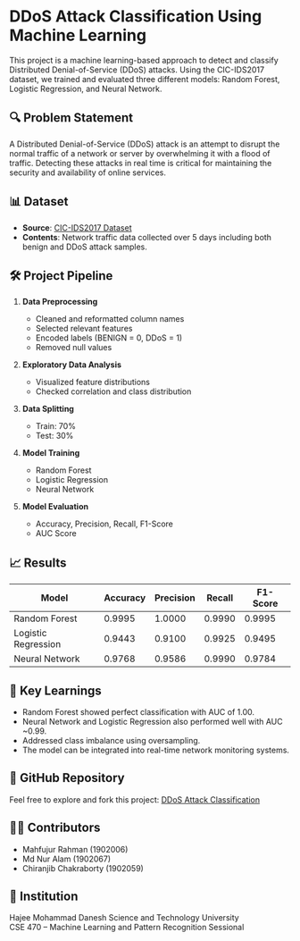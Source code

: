 # DDoS Attack Classification Using Machine Learning

This project is a machine learning-based approach to detect and classify Distributed Denial-of-Service (DDoS) attacks. Using the CIC-IDS2017 dataset, we trained and evaluated three different models: Random Forest, Logistic Regression, and Neural Network.

## 🔍 Problem Statement

A Distributed Denial-of-Service (DDoS) attack is an attempt to disrupt the normal traffic of a network or server by overwhelming it with a flood of traffic. Detecting these attacks in real time is critical for maintaining the security and availability of online services.

## 📊 Dataset

- **Source**: [CIC-IDS2017 Dataset](https://www.unb.ca/cic/datasets/ids-2017.html)
- **Contents**: Network traffic data collected over 5 days including both benign and DDoS attack samples.

## 🛠️ Project Pipeline

1. **Data Preprocessing**
   - Cleaned and reformatted column names
   - Selected relevant features
   - Encoded labels (BENIGN = 0, DDoS = 1)
   - Removed null values

2. **Exploratory Data Analysis**
   - Visualized feature distributions
   - Checked correlation and class distribution

3. **Data Splitting**
   - Train: 70%
   - Test: 30%

4. **Model Training**
   - Random Forest
   - Logistic Regression
   - Neural Network

5. **Model Evaluation**
   - Accuracy, Precision, Recall, F1-Score
   - AUC Score

## 📈 Results

| Model              | Accuracy | Precision | Recall  | F1-Score |
|-------------------|----------|-----------|---------|----------|
| Random Forest      | 0.9995   | 1.0000    | 0.9990  | 0.9995   |
| Logistic Regression| 0.9443   | 0.9100    | 0.9925  | 0.9495   |
| Neural Network     | 0.9768   | 0.9586    | 0.9990  | 0.9784   |

## 🧠 Key Learnings

- Random Forest showed perfect classification with AUC of 1.00.
- Neural Network and Logistic Regression also performed well with AUC ~0.99.
- Addressed class imbalance using oversampling.
- The model can be integrated into real-time network monitoring systems.

## 🔗 GitHub Repository

Feel free to explore and fork this project: [DDoS Attack Classification](https://github.com/chiranjib22/ML-Projects---DDoS-attack-classification)

## 👨‍💻 Contributors

- Mahfujur Rahman (1902006)
- Md Nur Alam (1902067)
- Chiranjib Chakraborty (1902059)

## 🏫 Institution

Hajee Mohammad Danesh Science and Technology University  
CSE 470 – Machine Learning and Pattern Recognition Sessional  
